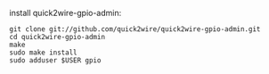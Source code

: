 
install quick2wire-gpio-admin:

    git clone git://github.com/quick2wire/quick2wire-gpio-admin.git
    cd quick2wire-gpio-admin
    make
    sudo make install
    sudo adduser $USER gpio
